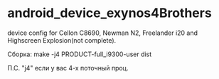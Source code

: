 android_device_exynos4Brothers
==============================

device config for Cellon C8690, Newman N2, Freelander i20 and Highscreen Explosion(not complete).

Сборка: make -j4 PRODUCT-full_i9300-user dist

П.С. "j4" если у вас 4-х поточный проц.
